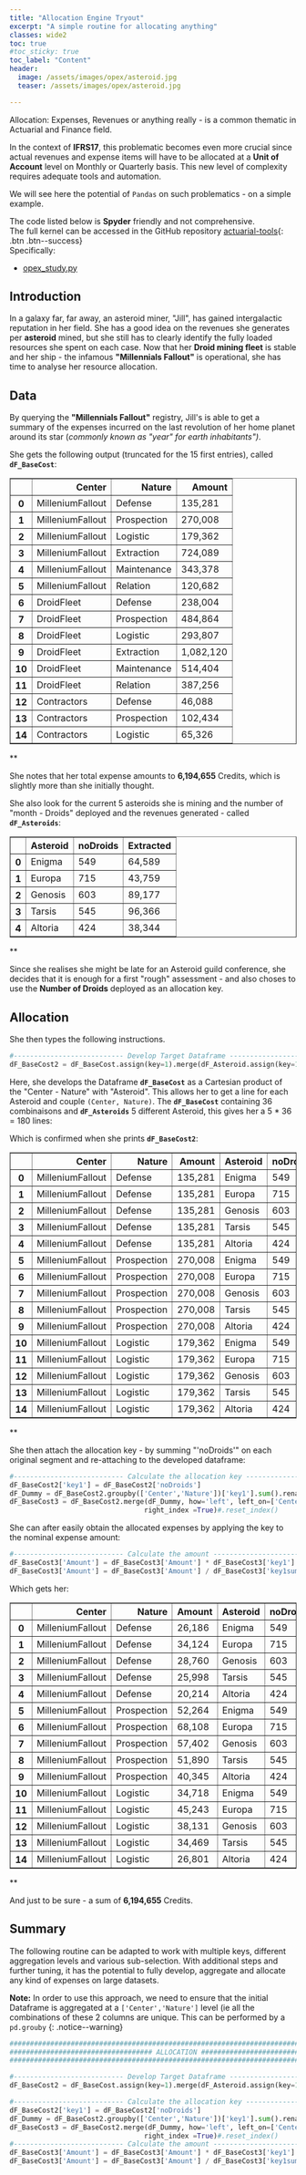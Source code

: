 ```yaml
---
title: "Allocation Engine Tryout"
excerpt: "A simple routine for allocating anything"
classes: wide2
toc: true
#toc_sticky: true
toc_label: "Content"
header:
  image: /assets/images/opex/asteroid.jpg
  teaser: /assets/images/opex/asteroid.jpg

---
```


Allocation: Expenses, Revenues or anything really - is a common thematic in Actuarial and Finance field.

In the context of **IFRS17**, this problematic becomes even more crucial since actual revenues and expense items will have to be allocated at a **Unit of Account** level on Monthly or Quarterly basis.
This new level of complexity requires adequate tools and automation.   

We will see here the potential of `Pandas` on such problematics - on a simple example.

The code listed below is **Spyder** friendly and not comprehensive.   
The full kernel can be accessed in the GitHub repository [actuarial-tools](https://github.com/pascal-winter/actuarial-tools/){: .btn .btn--success}   
Specifically:
* [opex_study.py](https://github.com/pascal-winter/actuarial-tools/blob/master/opex_study.py)


## Introduction
In a galaxy far, far away, an asteroid miner, "Jill", has gained intergalactic reputation in her field.
She has a good idea on the revenues she generates per **asteroid** mined, but she still has to clearly identify the fully loaded resources she spent on each case. Now that her **Droid mining fleet** is stable and her ship - the infamous **"Millennials Fallout"** is operational, she has time to analyse her resource allocation.

## Data
By querying the **"Millennials Fallout"** registry, Jill's is able to get a summary of the expenses incurred on the last revolution of her home planet around its star (*commonly known as "year" for earth inhabitants")*.

She gets the following output (truncated for the 15 first entries), called **`dF_BaseCost`**:
<div><style scoped>    .dataframe tbody tr th:only-of-type {        vertical-align: middle;    }    .dataframe tbody tr th {        vertical-align: top;    }    .dataframe thead th {        text-align: right;    }</style><table border="1" class="dataframe">  <thead>    <tr style="text-align: right;">      <th></th>      <th>Center</th>      <th>Nature</th>      <th>Amount</th>    </tr>  </thead>  <tbody>    <tr>      <th>0</th>      <td>MilleniumFallout</td>      <td>Defense</td>      <td>135,281</td>    </tr>    <tr>      <th>1</th>      <td>MilleniumFallout</td>      <td>Prospection</td>      <td>270,008</td>    </tr>    <tr>      <th>2</th>      <td>MilleniumFallout</td>      <td>Logistic</td>      <td>179,362</td>    </tr>    <tr>      <th>3</th>      <td>MilleniumFallout</td>      <td>Extraction</td>      <td>724,089</td>    </tr>    <tr>      <th>4</th>      <td>MilleniumFallout</td>      <td>Maintenance</td>      <td>343,378</td>    </tr>    <tr>      <th>5</th>      <td>MilleniumFallout</td>      <td>Relation</td>      <td>120,682</td>    </tr>    <tr>      <th>6</th>      <td>DroidFleet</td>      <td>Defense</td>      <td>238,004</td>    </tr>    <tr>      <th>7</th>      <td>DroidFleet</td>      <td>Prospection</td>      <td>484,864</td>    </tr>    <tr>      <th>8</th>      <td>DroidFleet</td>      <td>Logistic</td>      <td>293,807</td>    </tr>    <tr>      <th>9</th>      <td>DroidFleet</td>      <td>Extraction</td>      <td>1,082,120</td>    </tr>    <tr>      <th>10</th>      <td>DroidFleet</td>      <td>Maintenance</td>      <td>514,404</td>    </tr>    <tr>      <th>11</th>      <td>DroidFleet</td>      <td>Relation</td>      <td>387,256</td>    </tr>    <tr>      <th>12</th>      <td>Contractors</td>      <td>Defense</td>      <td>46,088</td>    </tr>    <tr>      <th>13</th>      <td>Contractors</td>      <td>Prospection</td>      <td>102,434</td>    </tr>    <tr>      <th>14</th>      <td>Contractors</td>      <td>Logistic</td>      <td>65,326</td>    </tr>  </tbody></table></div>
*<Dataframe (36,3)>*

She notes that her total expense amounts to **6,194,655** Credits, which is slightly more than she initially thought.


She also look for the current 5 asteroids she is mining and the number of "month - Droids" deployed and the revenues generated - called **`dF_Asteroids`**:
<div><style scoped>    .dataframe tbody tr th:only-of-type {        vertical-align: middle;    }    .dataframe tbody tr th {        vertical-align: top;    }    .dataframe thead th {        text-align: right;    }</style><table border="1" class="dataframe">  <thead>    <tr style="text-align: right;">      <th></th>      <th>Asteroid</th>      <th>noDroids</th>      <th>Extracted</th>    </tr>  </thead>  <tbody>    <tr>      <th>0</th>      <td>Enigma</td>      <td>549</td>      <td>64,589</td>    </tr>    <tr>      <th>1</th>      <td>Europa</td>      <td>715</td>      <td>43,759</td>    </tr>    <tr>      <th>2</th>      <td>Genosis</td>      <td>603</td>      <td>89,177</td>    </tr>    <tr>      <th>3</th>      <td>Tarsis</td>      <td>545</td>      <td>96,366</td>    </tr>    <tr>      <th>4</th>      <td>Altoria</td>      <td>424</td>      <td>38,344</td>    </tr>  </tbody></table></div>
*<Dataframe (5,3)>*

Since she realises she might be late for an Asteroid guild conference, she decides that it is enough for a first "rough" assessment - and also choses to use the **Number of Droids** deployed as an allocation key.

## Allocation

She then types the following instructions.

```python
#--------------------------- Develop Target Dataframe -------------------------#
dF_BaseCost2 = dF_BaseCost.assign(key=1).merge(dF_Asteroid.assign(key=1), on='key').drop('key', 1)
```
Here, she develops the Dataframe **`dF_BaseCost`** as a Cartesian product of the "Center - Nature" with "Asteroid".
This allows her to get a line for each Asteroid and couple `(Center, Nature)`.
The **`dF_BaseCost`** containing 36 combinaisons and **`dF_Asteroids`** 5 different Asteroid, this gives her a 5 * 36 = 180 lines:

Which is confirmed when she prints **`dF_BaseCost2`**:
<div><style scoped>    .dataframe tbody tr th:only-of-type {        vertical-align: middle;    }    .dataframe tbody tr th {        vertical-align: top;    }    .dataframe thead th {        text-align: right;    }</style><table border="1" class="dataframe">  <thead>    <tr style="text-align: right;">      <th></th>      <th>Center</th>      <th>Nature</th>      <th>Amount</th>      <th>Asteroid</th>      <th>noDroids</th>      <th>Extracted</th>      <th>key1</th>    </tr>  </thead>  <tbody>    <tr>      <th>0</th>      <td>MilleniumFallout</td>      <td>Defense</td>      <td>135,281</td>      <td>Enigma</td>      <td>549</td>      <td>64,589</td>      <td>549</td>    </tr>    <tr>      <th>1</th>      <td>MilleniumFallout</td>      <td>Defense</td>      <td>135,281</td>      <td>Europa</td>      <td>715</td>      <td>43,759</td>      <td>715</td>    </tr>    <tr>      <th>2</th>      <td>MilleniumFallout</td>      <td>Defense</td>      <td>135,281</td>      <td>Genosis</td>      <td>603</td>      <td>89,177</td>      <td>603</td>    </tr>    <tr>      <th>3</th>      <td>MilleniumFallout</td>      <td>Defense</td>      <td>135,281</td>      <td>Tarsis</td>      <td>545</td>      <td>96,366</td>      <td>545</td>    </tr>    <tr>      <th>4</th>      <td>MilleniumFallout</td>      <td>Defense</td>      <td>135,281</td>      <td>Altoria</td>      <td>424</td>      <td>38,344</td>      <td>424</td>    </tr>    <tr>      <th>5</th>      <td>MilleniumFallout</td>      <td>Prospection</td>      <td>270,008</td>      <td>Enigma</td>      <td>549</td>      <td>64,589</td>      <td>549</td>    </tr>    <tr>      <th>6</th>      <td>MilleniumFallout</td>      <td>Prospection</td>      <td>270,008</td>      <td>Europa</td>      <td>715</td>      <td>43,759</td>      <td>715</td>    </tr>    <tr>      <th>7</th>      <td>MilleniumFallout</td>      <td>Prospection</td>      <td>270,008</td>      <td>Genosis</td>      <td>603</td>      <td>89,177</td>      <td>603</td>    </tr>    <tr>      <th>8</th>      <td>MilleniumFallout</td>      <td>Prospection</td>      <td>270,008</td>      <td>Tarsis</td>      <td>545</td>      <td>96,366</td>      <td>545</td>    </tr>    <tr>      <th>9</th>      <td>MilleniumFallout</td>      <td>Prospection</td>      <td>270,008</td>      <td>Altoria</td>      <td>424</td>      <td>38,344</td>      <td>424</td>    </tr>    <tr>      <th>10</th>      <td>MilleniumFallout</td>      <td>Logistic</td>      <td>179,362</td>      <td>Enigma</td>      <td>549</td>      <td>64,589</td>      <td>549</td>    </tr>    <tr>      <th>11</th>      <td>MilleniumFallout</td>      <td>Logistic</td>      <td>179,362</td>      <td>Europa</td>      <td>715</td>      <td>43,759</td>      <td>715</td>    </tr>    <tr>      <th>12</th>      <td>MilleniumFallout</td>      <td>Logistic</td>      <td>179,362</td>      <td>Genosis</td>      <td>603</td>      <td>89,177</td>      <td>603</td>    </tr>    <tr>      <th>13</th>      <td>MilleniumFallout</td>      <td>Logistic</td>      <td>179,362</td>      <td>Tarsis</td>      <td>545</td>      <td>96,366</td>      <td>545</td>    </tr>    <tr>      <th>14</th>      <td>MilleniumFallout</td>      <td>Logistic</td>      <td>179,362</td>      <td>Altoria</td>      <td>424</td>      <td>38,344</td>      <td>424</td>    </tr>  </tbody></table></div>
*<Dataframe (180,7)>*

She then attach the allocation key - by summing "'noDroids'" on each original segment and re-attaching to the developed dataframe:
```python
#--------------------------- Calculate the allocation key ---------------------#
dF_BaseCost2['key1'] = dF_BaseCost2['noDroids']
dF_Dummy = dF_BaseCost2.groupby(['Center','Nature'])['key1'].sum().rename('key1sum')
dF_BaseCost3 = dF_BaseCost2.merge(dF_Dummy, how='left', left_on=['Center','Nature'],
                                 right_index =True)#.reset_index()
```

She can after easily obtain the allocated expenses by applying the key to the nominal expense amount:

```python
#--------------------------- Calculate the amount -----------------------------#
dF_BaseCost3['Amount'] = dF_BaseCost3['Amount'] * dF_BaseCost3['key1']
dF_BaseCost3['Amount'] = dF_BaseCost3['Amount'] / dF_BaseCost3['key1sum']
```
Which gets her:

<div><style scoped>    .dataframe tbody tr th:only-of-type {        vertical-align: middle;    }    .dataframe tbody tr th {        vertical-align: top;    }    .dataframe thead th {        text-align: right;    }</style><table border="1" class="dataframe">  <thead>    <tr style="text-align: right;">      <th></th>      <th>Center</th>      <th>Nature</th>      <th>Amount</th>      <th>Asteroid</th>      <th>noDroids</th>      <th>Extracted</th>      <th>key1</th>      <th>key1sum</th>    </tr>  </thead>  <tbody>    <tr>      <th>0</th>      <td>MilleniumFallout</td>      <td>Defense</td>      <td>26,186</td>      <td>Enigma</td>      <td>549</td>      <td>64,589</td>      <td>549</td>      <td>2,835</td>    </tr>    <tr>      <th>1</th>      <td>MilleniumFallout</td>      <td>Defense</td>      <td>34,124</td>      <td>Europa</td>      <td>715</td>      <td>43,759</td>      <td>715</td>      <td>2,835</td>    </tr>    <tr>      <th>2</th>      <td>MilleniumFallout</td>      <td>Defense</td>      <td>28,760</td>      <td>Genosis</td>      <td>603</td>      <td>89,177</td>      <td>603</td>      <td>2,835</td>    </tr>    <tr>      <th>3</th>      <td>MilleniumFallout</td>      <td>Defense</td>      <td>25,998</td>      <td>Tarsis</td>      <td>545</td>      <td>96,366</td>      <td>545</td>      <td>2,835</td>    </tr>    <tr>      <th>4</th>      <td>MilleniumFallout</td>      <td>Defense</td>      <td>20,214</td>      <td>Altoria</td>      <td>424</td>      <td>38,344</td>      <td>424</td>      <td>2,835</td>    </tr>    <tr>      <th>5</th>      <td>MilleniumFallout</td>      <td>Prospection</td>      <td>52,264</td>      <td>Enigma</td>      <td>549</td>      <td>64,589</td>      <td>549</td>      <td>2,835</td>    </tr>    <tr>      <th>6</th>      <td>MilleniumFallout</td>      <td>Prospection</td>      <td>68,108</td>      <td>Europa</td>      <td>715</td>      <td>43,759</td>      <td>715</td>      <td>2,835</td>    </tr>    <tr>      <th>7</th>      <td>MilleniumFallout</td>      <td>Prospection</td>      <td>57,402</td>      <td>Genosis</td>      <td>603</td>      <td>89,177</td>      <td>603</td>      <td>2,835</td>    </tr>    <tr>      <th>8</th>      <td>MilleniumFallout</td>      <td>Prospection</td>      <td>51,890</td>      <td>Tarsis</td>      <td>545</td>      <td>96,366</td>      <td>545</td>      <td>2,835</td>    </tr>    <tr>      <th>9</th>      <td>MilleniumFallout</td>      <td>Prospection</td>      <td>40,345</td>      <td>Altoria</td>      <td>424</td>      <td>38,344</td>      <td>424</td>      <td>2,835</td>    </tr>    <tr>      <th>10</th>      <td>MilleniumFallout</td>      <td>Logistic</td>      <td>34,718</td>      <td>Enigma</td>      <td>549</td>      <td>64,589</td>      <td>549</td>      <td>2,835</td>    </tr>    <tr>      <th>11</th>      <td>MilleniumFallout</td>      <td>Logistic</td>      <td>45,243</td>      <td>Europa</td>      <td>715</td>      <td>43,759</td>      <td>715</td>      <td>2,835</td>    </tr>    <tr>      <th>12</th>      <td>MilleniumFallout</td>      <td>Logistic</td>      <td>38,131</td>      <td>Genosis</td>      <td>603</td>      <td>89,177</td>      <td>603</td>      <td>2,835</td>    </tr>    <tr>      <th>13</th>      <td>MilleniumFallout</td>      <td>Logistic</td>      <td>34,469</td>      <td>Tarsis</td>      <td>545</td>      <td>96,366</td>      <td>545</td>      <td>2,835</td>    </tr>    <tr>      <th>14</th>      <td>MilleniumFallout</td>      <td>Logistic</td>      <td>26,801</td>      <td>Altoria</td>      <td>424</td>      <td>38,344</td>      <td>424</td>      <td>2,835</td>    </tr>  </tbody></table></div>
*<Dataframe (180,8)>*

And just to be sure - a sum of **6,194,655** Credits.


## Summary

The following routine can be adapted to work with multiple keys, different aggregation levels and various sub-selection.
With additional steps and further tuning, it has the potential to fully develop, aggregate and allocate any kind of expenses on large datasets.

**Note:**
In order to use this approach, we need to ensure that the initial Dataframe is aggregated at a `['Center','Nature']` level (ie all the combinations of these 2 columns are unique. This can be performed by a `pd.grouby`
{: .notice--warning}


```python
################################################################################
################################### ALLOCATION #################################
################################################################################

#--------------------------- Develop Target Dataframe -------------------------#
dF_BaseCost2 = dF_BaseCost.assign(key=1).merge(dF_Asteroid.assign(key=1), on='key').drop('key', 1)

#--------------------------- Calculate the allocation key ---------------------#
dF_BaseCost2['key1'] = dF_BaseCost2['noDroids']
dF_Dummy = dF_BaseCost2.groupby(['Center','Nature'])['key1'].sum().rename('key1sum')
dF_BaseCost3 = dF_BaseCost2.merge(dF_Dummy, how='left', left_on=['Center','Nature'],
                                 right_index =True)#.reset_index()
#--------------------------- Calculate the amount -----------------------------#
dF_BaseCost3['Amount'] = dF_BaseCost3['Amount'] * dF_BaseCost3['key1']
dF_BaseCost3['Amount'] = dF_BaseCost3['Amount'] / dF_BaseCost3['key1sum']
```
